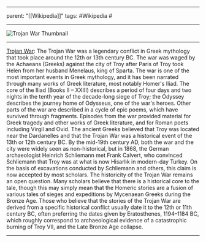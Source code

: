 
---
parent: "[[Wikipedia]]"
tags:
	#Wikipedia
	#
	
---

![Trojan War Thumbnail](https://upload.wikimedia.org/wikipedia/commons/b/ba/Akhilleus_Patroklos_Antikensammlung_Berlin_F2278.jpg)

---

[Trojan War](https://en.wikipedia.org/wiki/Trojan_War): The Trojan War was a legendary conflict in Greek mythology that took place around the 12th or 13th century BC. The war was waged by the Achaeans (Greeks) against the city of Troy after Paris of Troy took Helen from her husband Menelaus, king of Sparta. The war is one of the most important events in Greek mythology, and it has been narrated through many works of Greek literature, most notably Homer's Iliad. The core of the Iliad (Books II – XXIII) describes a period of four days and two nights in the tenth year of the decade-long siege of Troy; the Odyssey describes the journey home of Odysseus, one of the war's heroes. Other parts of the war are described in a cycle of epic poems, which have survived through fragments. Episodes from the war provided material for Greek tragedy and other works of Greek literature, and for Roman poets including Virgil and Ovid.
The ancient Greeks believed that Troy was located near the Dardanelles and that the Trojan War was a historical event of the 13th or 12th century BC. By the mid-19th century AD, both the war and the city were widely seen as non-historical, but in 1868, the German archaeologist Heinrich Schliemann met Frank Calvert, who convinced Schliemann that Troy was at what is now Hisarlık in modern-day Turkey. On the basis of excavations conducted by Schliemann and others, this claim is now accepted by most scholars.
The historicity of the Trojan War remains an open question. Many scholars believe that there is a historical core to the tale, though this may simply mean that the Homeric stories are a fusion of various tales of sieges and expeditions by Mycenaean Greeks during the Bronze Age. Those who believe that the stories of the Trojan War are derived from a specific historical conflict usually date it to the 12th or 11th century BC, often preferring the dates given by Eratosthenes, 1194–1184 BC, which roughly correspond to archaeological evidence of a catastrophic burning of Troy VII, and the Late Bronze Age collapse.

---


